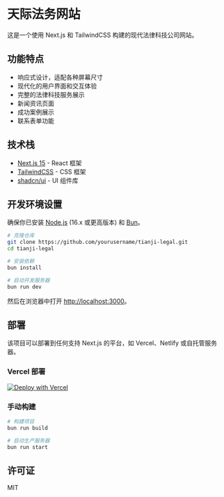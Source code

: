 # 天际法务网站

这是一个使用 Next.js 和 TailwindCSS 构建的现代法律科技公司网站。

## 功能特点

- 响应式设计，适配各种屏幕尺寸
- 现代化的用户界面和交互体验
- 完整的法律科技服务展示
- 新闻资讯页面
- 成功案例展示
- 联系表单功能

## 技术栈

- [Next.js 15](https://nextjs.org/) - React 框架
- [TailwindCSS](https://tailwindcss.com/) - CSS 框架
- [shadcn/ui](https://ui.shadcn.com/) - UI 组件库

## 开发环境设置

确保你已安装 [Node.js](https://nodejs.org/) (16.x 或更高版本) 和 [Bun](https://bun.sh/)。

```bash
# 克隆仓库
git clone https://github.com/yourusername/tianji-legal.git
cd tianji-legal

# 安装依赖
bun install

# 启动开发服务器
bun run dev
```

然后在浏览器中打开 [http://localhost:3000](http://localhost:3000)。

## 部署

该项目可以部署到任何支持 Next.js 的平台，如 Vercel、Netlify 或自托管服务器。

### Vercel 部署

[![Deploy with Vercel](https://vercel.com/button)](https://vercel.com/new/clone?repository-url=https%3A%2F%2Fgithub.com%2Fyourusername%2Ftianji-legal)

### 手动构建

```bash
# 构建项目
bun run build

# 启动生产服务器
bun run start
```

## 许可证

MIT
